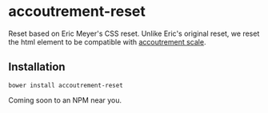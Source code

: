 accoutrement-reset
==================

Reset based on Eric Meyer's CSS reset. Unlike Eric's original reset, we reset the html element to be compatible with [accoutrement scale](https://github.com/oddbird/accoutrement-scale).

## Installation

``bower install accoutrement-reset``

Coming soon to an NPM near you.
